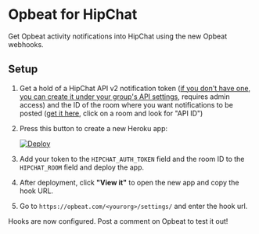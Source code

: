 # Opbeat for HipChat

Get Opbeat activity notifications into HipChat using the new Opbeat webhooks.


## Setup

1. Get a hold of a HipChat API v2 notification token ([if you don't have one, you can create it under your group's API settings](https://hipchat.com/admin/api), requires admin access) and the ID of the room where you want notifications to be posted ([get it here](https://hipchat.com/rooms), click on a room and look for "API ID")

1. Press this button to create a new Heroku app:

    <a href="https://heroku.com/deploy" target="_blank">
        <img src="https://www.herokucdn.com/deploy/button.png" alt="Deploy">
    </a>

1. Add your token to the `HIPCHAT_AUTH_TOKEN` field and the room ID to the `HIPCHAT_ROOM` field and deploy the app.
	
1. After deployment, click **"View it"** to open the new app and copy the hook URL.

1. Go to `https://opbeat.com/<yourorg>/settings/` and enter the hook url.

Hooks are now configured. Post a comment on Opbeat to test it out!
